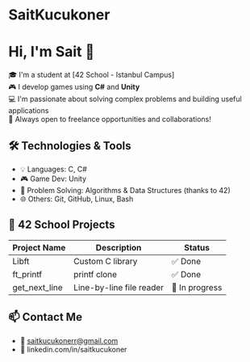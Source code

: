 # SaitKucukoner
# Hi, I'm Sait 👋
🎓 I'm a student at [42 School - Istanbul Campus]  
🎮 I develop games using **C#** and **Unity**  
💻 I'm passionate about solving complex problems and building useful applications  
🚀 Always open to freelance opportunities and collaborations!

## 🛠️ Technologies & Tools
- 💡 Languages: C, C#
- 🎮 Game Dev: Unity
- 🧠 Problem Solving: Algorithms & Data Structures (thanks to 42)
- 🌐 Others: Git, GitHub, Linux, Bash

## 📂 42 School Projects
| Project Name     | Description                  | Status     |
|------------------|------------------------------|------------|
| Libft            | Custom C library             | ✅ Done     |
| ft_printf        | printf clone                 | ✅ Done     |
| get_next_line    | Line-by-line file reader     | 🔄 In progress |

## 📫 Contact Me
- 📧 saitkucukonerr@gmail.com
- 💼 linkedin.com/in/saitkucukoner
